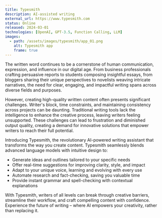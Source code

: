 ```yaml
---
title: Typesmith
description: AI-assisted writing
external_url: https://www.typesmith.com
status: Online
released: 2024-03-01
technologies: [OpenAI, GPT-3.5, Function Calling, LLM]
images:
  - path: /assets/images/typesmith/app_01.png
    alt: Typesmith app
    frame: true
---
```


The written word continues to be a cornerstone of human communication, expression, and influence in our digital age. From business professionals crafting persuasive reports to students composing insightful essays, from bloggers sharing their unique perspectives to novelists weaving intricate narratives, the need for clear, engaging, and impactful writing spans across diverse fields and purposes. 

However, creating high-quality written content often presents significant challenges. Writer's block, time constraints, and maintaining consistency across projects can be daunting. Traditional writing tools lack the intelligence to enhance the creative process, leaving writers feeling unsupported. These challenges can lead to frustration and diminished output quality, creating a demand for innovative solutions that empower writers to reach their full potential.

Introducing Typesmith, the revolutionary AI-powered writing assistant that transforms the way you create content. Typesmith seamlessly blends advanced language models with intuitive design to:

- Generate ideas and outlines tailored to your specific needs
- Offer real-time suggestions for improving clarity, style, and impact
- Adapt to your unique voice, learning and evolving with every use
- Automate research and fact-checking, saving you valuable time
- Provide instant grammar and spell-checking with contextual explanations

With Typesmith, writers of all levels can break through creative barriers, streamline their workflow, and craft compelling content with confidence. Experience the future of writing – where AI empowers your creativity, rather than replacing it.